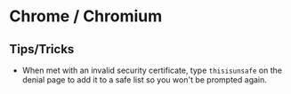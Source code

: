 # Chrome / Chromium

## Tips/Tricks

- When met with an invalid security certificate, type `thisisunsafe` on the
denial page to add it to a safe list so you won't be prompted again.
